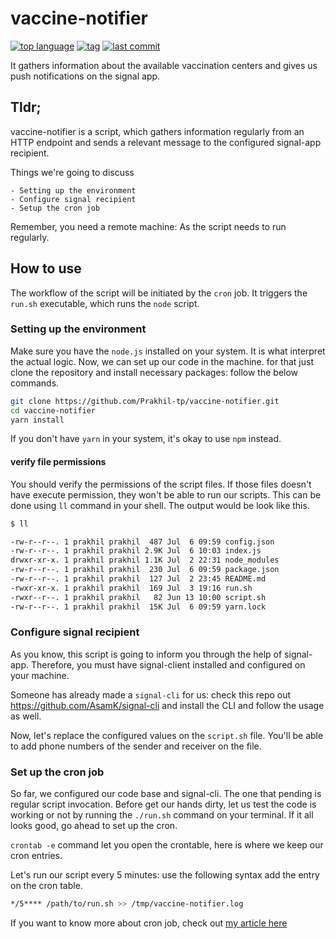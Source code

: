 # vaccine-notifier

[![top language](https://img.shields.io/github/languages/top/prakhil-tp/vaccine-notifier)](https://github.com/prakhil-tp/vaccine-notifier/search?l=javascript)
[![tag](https://img.shields.io/github/v/tag/prakhil-tp/vaccine-notifier)](https://github.com/prakhil-tp/vaccine-notifier/tags)
[![last commit](https://img.shields.io/github/last-commit/prakhil-tp/vaccine-notifier)](https://github.com/Prakhil-tp/vaccine-notifier/commits/master)

It gathers information about the available vaccination centers and gives us push notifications on the signal app.

## Tldr;

vaccine-notifier is a script, which gathers information regularly from an HTTP endpoint and sends a relevant message to the configured signal-app recipient.

Things we're going to discuss

    - Setting up the environment
    - Configure signal recipient
    - Setup the cron job

Remember, you need a remote machine: As the script needs to run regularly.

## How to use

The workflow of the script will be initiated by the `cron` job. It triggers the `run.sh` executable, which runs the `node` script.

### Setting up the environment

Make sure you have the `node.js` installed on your system. It is what interpret the actual logic.
Now, we can set up our code in the machine. for that just clone the repository and install necessary packages: follow the below commands.

``` sh
git clone https://github.com/Prakhil-tp/vaccine-notifier.git
cd vaccine-notifier
yarn install
```
If you don't have `yarn` in your system, it's okay to use `npm` instead.

#### verify file permissions

You should verify the permissions of the script files. If those files doesn't have execute permission, they won't be able to run our scripts. This can be done using `ll` command in your shell.
The output would be look like this.

``` sh
$ ll

-rw-r--r--. 1 prakhil prakhil  487 Jul  6 09:59 config.json
-rw-r--r--. 1 prakhil prakhil 2.9K Jul  6 10:03 index.js
drwxr-xr-x. 1 prakhil prakhil 1.1K Jul  2 22:31 node_modules
-rw-r--r--. 1 prakhil prakhil  230 Jul  6 09:59 package.json
-rw-r--r--. 1 prakhil prakhil  127 Jul  2 23:45 README.md
-rwxr-xr-x. 1 prakhil prakhil  169 Jul  3 19:16 run.sh
-rwxr--r--. 1 prakhil prakhil   82 Jun 13 10:00 script.sh
-rw-r--r--. 1 prakhil prakhil  15K Jul  6 09:59 yarn.lock

```
### Configure signal recipient

As you know, this script is going to inform you through the help of signal-app. Therefore, you must have signal-client installed and configured on your machine.

Someone has already made a `signal-cli` for us: check this repo out https://github.com/AsamK/signal-cli and install the CLI and follow the usage as well.

Now, let's replace the configured values on the `script.sh` file. You'll be able to add phone numbers of the sender and receiver on the file. 

### Set up the cron job

So far, we configured our code base and signal-cli. The one that pending is regular script invocation.
Before get our hands dirty, let us test the code is working or not by running the `./run.sh` command on your terminal. If it all looks good, go ahead to set up the cron.

`crontab -e` command let you open the crontable, here is where we keep our cron entries.

Let's run our script every 5 minutes: use the following syntax add the entry on the cron table.

``` sh
*/5**** /path/to/run.sh >> /tmp/vaccine-notifier.log
```
If you want to know more about cron job, check out [my article here](https://dev.to/prakhil_tp/cron-job-for-node-scripts-1fa6)

     

